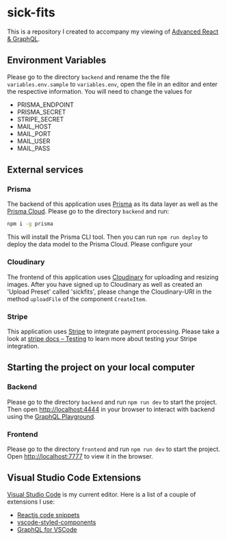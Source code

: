 # sick-fits

This is a repository I created to accompany my viewing of [Advanced React & GraphQL](https://github.com/wesbos/Advanced-React).

## Environment Variables

Please go to the directory `backend` and rename the the file `variables.env.sample` to `variables.env`, open the file in an editor and enter the respective information. You will need to change the values for

* PRISMA_ENDPOINT
* PRISMA_SECRET
* STRIPE_SECRET
* MAIL_HOST
* MAIL_PORT
* MAIL_USER
* MAIL_PASS

## External services

### Prisma

The backend of this application uses [Prisma](https://github.com/prisma/prisma) as its data layer as well as the [Prisma Cloud](https://www.prisma.io/). Please go to the directory `backend` and run:

```bash
npm i -g prisma
```

This will install the Prisma CLI tool. Then you can run `npm run deploy` to deploy the data model to the Prisma Cloud. Please configure your 

### Cloudinary

The frontend of this application uses [Cloudinary](https://cloudinary.com/) for uploading and resizing images. After you have signed up to Cloudinary as well as created an 'Upload Preset' called 'sickfits', please change the Cloudinary-URI in the method `uploadFile` of the component `CreateItem`.

### Stripe

This application uses [Stripe](https://stripe.com/) to integrate payment processing. Please take a look at [stripe docs – Testing](https://stripe.com/docs/testing) to learn more about testing your Stripe integration.

## Starting the project on your local computer

### Backend

Please go to the directory `backend` and run `npm run dev` to start the project. Then open [http://localhost:4444](http://localhost:4444) in your browser to interact with backend using the [GraphQL Playground](https://github.com/prisma/graphql-playground).

### Frontend

Please go to the directory `frontend` and run `npm run dev` to start the project. Open [http://localhost:7777](http://localhost:7777) to view it in the browser.

## Visual Studio Code Extensions

[Visual Studio Code](https://code.visualstudio.com/) is my current editor. Here is a list of a couple of extensions I use:

* [Reactjs code snippets](https://github.com/xabikos/vscode-react)
* [vscode-styled-components](https://github.com/styled-components/vscode-styled-components)
* [GraphQL for VSCode](https://github.com/kumarharsh/graphql-for-vscode)
